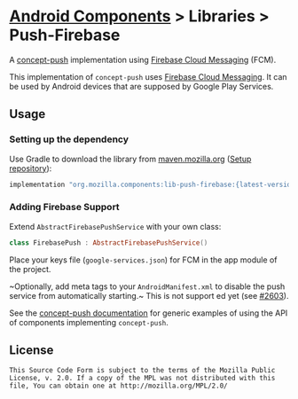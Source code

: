 # [Android Components](../../../README.md) > Libraries > Push-Firebase

A [concept-push](../../concept/push/README.md) implementation using [Firebase Cloud Messaging](https://firebase.google.com/products/cloud-messaging/) (FCM).

This implementation of `concept-push` uses [Firebase Cloud Messaging](https://firebase.google.com/products/cloud-messaging/). It can be used by Android devices that are supposed by Google Play Services.

## Usage

### Setting up the dependency

Use Gradle to download the library from [maven.mozilla.org](https://maven.mozilla.org/) ([Setup repository](../../../README.md#maven-repository)):

```Groovy
implementation "org.mozilla.components:lib-push-firebase:{latest-version}"
```

### Adding Firebase Support

Extend `AbstractFirebasePushService` with your own class:
```kotlin
class FirebasePush : AbstractFirebasePushService()
```

Place your keys file (`google-services.json`) for FCM in the app module of the project.

~Optionally, add meta tags to your `AndroidManifest.xml` to disable the push service from automatically starting.~ This is not support ed yet (see [#2603](https://github.com/mozilla-mobile/android-components/issues/2603)).

See the [concept-push documentation](../../concept/push/README.md) for generic examples of using the API of components implementing `concept-push`.

## License

    This Source Code Form is subject to the terms of the Mozilla Public
    License, v. 2.0. If a copy of the MPL was not distributed with this
    file, You can obtain one at http://mozilla.org/MPL/2.0/
